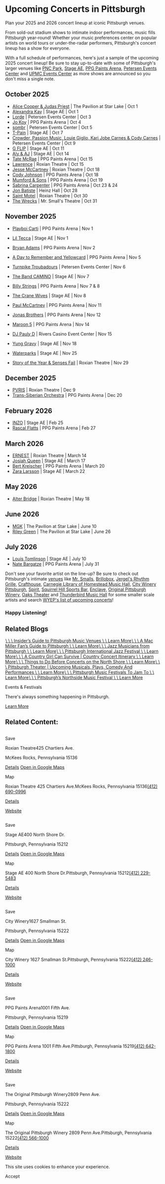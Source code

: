 # Upcoming Concerts in Pittsburgh

Plan your 2025 and 2026 concert lineup at iconic Pittsburgh venues.

From sold-out stadium shows to intimate indoor performances, music fills Pittsburgh year-round! Whether your music preferences center on popular artists on world tours or under-the-radar performers, Pittsburgh's concert lineup has a show for everyone.

With a full schedule of performances, here's just a sample of the upcoming 2025 concert lineup! Be sure to stay up-to-date with some of Pittsburgh's larger venues like [PNC Park](http://www.mlb.com/pirates/tickets/events), [Stage AE](http://promowestlive.com/search?venue=2 "Link to Stage AE website"), [PPG Paints Arena](http://www.ppgpaintsarena.com/events), [Petersen Events Center](https://www.peterseneventscenter.com/) and [UPMC Events Center](https://www.upmceventscenter.com/) as more shows are announced so you don't miss a single note.

## October 2025

- [Alice Cooper & Judas Priest](https://www.ticketmaster.com/alice-cooper-judas-priest-live-burgettstown-pennsylvania-10-01-2025/event/1600628A01B56B3E) \| The Pavilion at Star Lake \| Oct 1
- [Alexandra Kay](https://promowestlive.com/pittsburgh/stage-ae/2025/10/alexandra-kay-second-wind-the-tour) \| Stage AE \| Oct 1
- [Lorde](https://www.axs.com/events/965806/lorde-tickets) \| Petersen Events Center \| Oct 3
- [Jo Koy](https://www.ticketmaster.com/event/16006297E1635B7A) \| PPG Paints Arena \| Oct 4
- [sombr](https://www.ticketmaster.com/event/1600630D55280920?landing=c) \| Petersen Events Center \| Oct 5
- [T-Pain](https://promowestlive.com/pittsburgh/stage-ae/2025/10/tp20-celebrating-20-years-of-t-pain) \| Stage AE \| Oct 7
- [Crowder, Passion Music, Louie Giglio, Kari Jobe Carnes & Cody Carnes](https://www.ticketmaster.com/event/16006270B6DE2608) \| Petersen Events Center \| Oct 9
- [G FLIP](https://promowestlive.com/pittsburgh/stage-ae/2025/10/g-flip) \| Stage AE \| Oct 11
- [Aly & AJ](https://promowestlive.com/pittsburgh/stage-ae/2025/10/aly-aj-silver-deliverer-tour-2025-with-amanda-shires2) \| Stage AE \| Oct 14
- [Tate McRae](https://www.ppgpaintsarena.com/events/detail/tate-mcrae) \| PPG Paints Arena \| Oct 15
- [Lawrence](https://concerts.livenation.com/lawrence-the-family-business-tour-mc-kees-rocks-pennsylvania-10-15-2025/event/16006174FB67653C?_gl=1*13neb6b*_ga*MTc5MjAwNTkxMC4xNzM5OTk1OTU1*_ga_KCPWK6MHXK*MTczOTk5NTk1NS4xLjAuMTczOTk5NTk2Ny4wLjAuMA..*_gcl_au*NTY4NjA1NTUyLjE3Mzk5OTU5NTU.*_ga_C1T806G4DF*MTczOTk5NTk1NS4xLjAuMTczOTk5NTk1NS42MC4wLjA.*_ga_H1KKSGW33X*MTczOTk5NTk1NS4xLjAuMTczOTk5NTk1NS42MC4wLjA.) \| Roxian Theatre \| Oct 15
- [Jesse McCartney](https://www.ticketmaster.com/jesse-mccartney-mckees-rocks-pennsylvania-10-18-2025/event/160062CAE63A65ED) \| Roxian Theatre \| Oct 18
- [Cody Johnson](https://www.ppgpaintsarena.com/events/detail/cody-johnson-1) \| PPG Paints Arena \| Oct 18
- [Mumford & Sons](https://www.ppgpaintsarena.com/events/detail/mumford-sons-1) \| PPG Paints Arena \| Oct 19
- [Sabrina Carpenter](https://www.ppgpaintsarena.com/events/detail/sabrina-carpenter) \| PPG Paints Arena \| Oct 23 & 24
- [Jon Batiste](https://pittsburghsymphony.org/production/102056/jon-batiste) \| Heinz Hall \| Oct 28
- [Saint Motel](https://www.ticketmaster.com/wyep-presents-saint-motel-the-symphony-mckees-rocks-pennsylvania-10-30-2025/event/16006296D1A953DA) \| Roxian Theatre \| Oct 30
- [The Wrecks](https://mrsmalls.com/events/the-wrecks-2/) \| Mr. Small's Theatre \| Oct 31

## November 2025

- [Playboi Carti](https://www.ppgpaintsarena.com/events/detail/playboi-carti-1) \| PPG Paints Arena \| Nov 1
- [Lil Tecca](https://promowestlive.com/pittsburgh/stage-ae/2025/11/lil-tecca-the-dopamine-experience) \| Stage AE \| Nov 1
- [Bryan Adams](https://www.ppgpaintsarena.com/events/detail/bryan-adams-1) \| PPG Paints Arena \| Nov 2
- [A Day to Remember and Yellowcard](https://www.ppgpaintsarena.com/events/detail/a-day-to-remember-yellowcard) \| PPG Paints Arena \| Nov 5
- [Turnpike Troubadours](https://www.axs.com/events/972050/turnpike-troubadours-tickets) \| Petersen Events Center \| Nov 6
- [The Band CAMINO](https://www.etix.com/ticket/p/33161448/dj-pauly-d-pittsburgh-rivers-casino-event-center) \| Stage AE \| Nov 7
- [Billy Strings](https://www.ppgpaintsarena.com/events/detail/billy-strings) \| PPG Paints Arena \| Nov 7 & 8
- [The Crane Wives](https://promowestlive.com/pittsburgh/stage-ae/2025/11/the-crane-wives-fall-tour-2025) \| Stage AE \| Nov 8
- [Paul McCartney](https://www.ppgpaintsarena.com/events/detail/paul-mccartney-1) \| PPG Paints Arena \| Nov 11
- [Jonas Brothers](https://jonasbrothers.com/the-tour/cities/pittsburgh) \| PPG Paints Arena \| Nov 12

- [Maroon 5](https://www.ticketmaster.com/event/160062D35A610D0E) \| PPG Paints Arena \| Nov 14
- [DJ Pauly D](https://www.etix.com/ticket/p/33161448/dj-pauly-d-pittsburgh-rivers-casino-event-center) \| Rivers Casino Event Center \| Nov 15
- [Yung Gravy](https://promowestlive.com/pittsburgh/stage-ae/2025/11/yung-gravy-voluptuous-voyage-tour) \| Stage AE \| Nov 18
- [Waterparks](https://promowestlive.com/pittsburgh/stage-ae/2025/11/waterparks-the-prowler-tour) \| Stage AE \| Nov 25
- [Story of the Year & Senses Fail](https://www.ticketmaster.com/story-of-the-year-senses-fail-mckees-rocks-pennsylvania-11-29-2025/event/1600630DD58F4085) \| Roxian Theatre \| Nov 29

## December 2025

- [PVRIS](https://www.ticketmaster.com/event/16006325DAAB62A0) \| Roxian Theatre \| Dec 9
- [Trans-Siberian Orchestra](https://www.ppgpaintsarena.com/events/detail/trans-siberian-orchestra-12) \| PPG Paints Arena \| Dec 20

## February 2026

- [INZO](https://promowestlive.com/pittsburgh/stage-ae/2026/02/inzo-mirrorverse-tour) \| Stage AE \| Feb 25
- [Rascal Flatts](https://www.ppgpaintsarena.com/events/detail/rascal-flatts) \| PPG Paints Arena \| Feb 27

## March 2026

- [ERNEST](https://www.ticketmaster.com/ernest-live-from-the-south-tour-mckees-rocks-pennsylvania-03-14-2026/event/16006330EA64770F) \| Roxian Theatre \| March 14
- [Josiah Queen](https://promowestlive.com/pittsburgh/stage-ae/2026/03/josiah-queen-the-mt-zion-tour2) \| Stage AE \| March 17
- [Bert Kreischer](https://www.ppgpaintsarena.com/events/detail/bert-kreischer-1) \| PPG Paints Arena \| March 20
- [Zara Larsson](https://promowestlive.com/pittsburgh/stage-ae/2026/03/zara-larsson-midnight-sun-tour-20262) \| Stage AE \| March 22

## May 2026

- [Alter Bridge](https://www.ticketmaster.com/alter-bridge-what-lies-within-tour-mckees-rocks-pennsylvania-05-18-2026/event/1600631DFD846DA7) \| Roxian Theatre \| May 18

## June 2026

- [MGK](https://www.ticketmaster.com/mgk-lost-americana-tour-burgettstown-pennsylvania-06-10-2026/event/16006325045576E9) \| The Pavilion at Star Lake \| June 10
- [Riley Green](https://www.ticketmaster.com/riley-green-cowboy-as-it-gets-burgettstown-pennsylvania-06-26-2026/event/1600632C9B581C57) \| The Pavilion at Star Lake \| June 26

## July 2026

- [Louis Tomlinson](https://promowestlive.com/pittsburgh/stage-ae/2026/07/louis-tomlinson-how-did-we-get-here-world-tour) \| Stage AE \| July 10
- [Nate Bargatze](https://www.ppgpaintsarena.com/events/detail/nate-bargatze-1) \| PPG Paints Arena \| July 31

Don't see your favorite artist on the line-up? Be sure to check out Pittsburgh's intimate [venues](https://www.visitpittsburgh.com/blog/pittsburgh-music-venues/) like [Mr. Smalls](http://www.mrsmalls.com/ "Link to Mr. Smalls website"), [Brillobox](http://www.brilloboxpgh.com/events/), [Jergel's Rhythm Grille](http://jergels.com/calendar/), [Crafthouse](http://crafthousepgh.com/category/national-shows/), [Carnegie Library of Homestead Music Hall](http://librarymusichall.com/all-shows), [City Winery Pittsburgh](http://pittsburgh.citywinery.com/), [Spirit](http://www.spiritpgh.com/events?view=calendar&month=07-2022), [Squirrel Hill Sports Bar](https://www.facebook.com/sqhillsportsbar/), [Enclave,](https://www.enclavepgh.com/) [Original Pittsburgh Winery](https://www.pittsburghwinery.com/), [Oaks Theater](https://www.theoakstheater.com/) and [Thunderbird Music Hall](http://thunderbirdmusichall.com/shows/) for some smaller scale artists and search [WYEP's list of upcoming concerts](http://wyep.org/events/category/concerts/ "Link to WYEP concert website")!

### Happy Listening!

## Related Blogs

[![](data:image/svg+xml;charset=utf-8,%3Csvg%20xmlns%3D%27http%3A%2F%2Fwww.w3.org%2F2000%2Fsvg%27%20width%3D%271%27%20height%3D%271%27%20style%3D%27background%3Atransparent%27%2F%3E)\\
\\
\\
Insider’s Guide to Pittsburgh Music Venues \\
\\
Learn More](https://www.visitpittsburgh.com/blog/pittsburgh-music-venues/)[![](data:image/svg+xml;charset=utf-8,%3Csvg%20xmlns%3D%27http%3A%2F%2Fwww.w3.org%2F2000%2Fsvg%27%20width%3D%271%27%20height%3D%271%27%20style%3D%27background%3Atransparent%27%2F%3E)\\
\\
\\
A Mac Miller Fan’s Guide to Pittsburgh \\
\\
Learn More](https://www.visitpittsburgh.com/blog/mac-miller-guide-pittsburgh/)[![](data:image/svg+xml;charset=utf-8,%3Csvg%20xmlns%3D%27http%3A%2F%2Fwww.w3.org%2F2000%2Fsvg%27%20width%3D%271%27%20height%3D%271%27%20style%3D%27background%3Atransparent%27%2F%3E)\\
\\
\\
Jazz Musicians from Pittsburgh \\
\\
Learn More](https://www.visitpittsburgh.com/blog/jazz-history/)[![](data:image/svg+xml;charset=utf-8,%3Csvg%20xmlns%3D%27http%3A%2F%2Fwww.w3.org%2F2000%2Fsvg%27%20width%3D%271%27%20height%3D%271%27%20style%3D%27background%3Atransparent%27%2F%3E)\\
\\
\\
Pittsburgh International Jazz Festival \\
\\
Learn More](https://www.visitpittsburgh.com/blog/pittsburgh-jazzlive-international-festival/)[![](data:image/svg+xml;charset=utf-8,%3Csvg%20xmlns%3D%27http%3A%2F%2Fwww.w3.org%2F2000%2Fsvg%27%20width%3D%271%27%20height%3D%271%27%20style%3D%27background%3Atransparent%27%2F%3E)\\
\\
\\
A Country Girl Can Survive \| Country Concert Itinerary \\
\\
Learn More](https://www.visitpittsburgh.com/blog/pittsburgh-country-music-concerts/)[![](data:image/svg+xml;charset=utf-8,%3Csvg%20xmlns%3D%27http%3A%2F%2Fwww.w3.org%2F2000%2Fsvg%27%20width%3D%271%27%20height%3D%271%27%20style%3D%27background%3Atransparent%27%2F%3E)\\
\\
\\
Things to Do Before Concerts on the North Shore \\
\\
Learn More](https://www.visitpittsburgh.com/blog/pre-concert-north-shore/)[![A crowd of people exit the Benedum Center in Pittsburgh.](data:image/svg+xml;charset=utf-8,%3Csvg%20xmlns%3D%27http%3A%2F%2Fwww.w3.org%2F2000%2Fsvg%27%20width%3D%271%27%20height%3D%271%27%20style%3D%27background%3Atransparent%27%2F%3E)\\
\\
\\
Pittsburgh Theater \| Upcoming Musicals, Plays, Comedy And Performances \\
\\
Learn More](https://www.visitpittsburgh.com/blog/pittsburgh-theatre-upcoming-performances/)[![](data:image/svg+xml;charset=utf-8,%3Csvg%20xmlns%3D%27http%3A%2F%2Fwww.w3.org%2F2000%2Fsvg%27%20width%3D%271%27%20height%3D%271%27%20style%3D%27background%3Atransparent%27%2F%3E)\\
\\
\\
Pittsburgh Music Festivals To Jam To \\
\\
Learn More](https://www.visitpittsburgh.com/blog/music-festivals/)[![A bassist plays a red and white bass in front of the stage while the rest of the band performs behind him](data:image/svg+xml;charset=utf-8,%3Csvg%20xmlns%3D%27http%3A%2F%2Fwww.w3.org%2F2000%2Fsvg%27%20width%3D%271%27%20height%3D%271%27%20style%3D%27background%3Atransparent%27%2F%3E)\\
\\
\\
Pittsburgh’s Northside Music Festival \\
\\
Learn More](https://www.visitpittsburgh.com/blog/pittsburghs-northside-music-festival/)

Events & Festivals





​There's always something happening in Pittsburgh.

[Learn More](https://www.visitpittsburgh.com/events-festivals/)

## Related Content:

[![](data:image/svg+xml;charset=utf-8,%3Csvg%20xmlns%3D%27http%3A%2F%2Fwww.w3.org%2F2000%2Fsvg%27%20width%3D%271%27%20height%3D%271%27%20style%3D%27background%3Atransparent%27%2F%3E)](https://www.visitpittsburgh.com/directory/roxian-theatre/)

Save

Roxian Theatre425 Chartiers Ave.

McKees Rocks, Pennsylvania 15136

[Details](https://www.visitpittsburgh.com/directory/roxian-theatre/) [Open in Google Maps](http://maps.google.com/?q=425%20Chartiers%20Ave.%0AMcKees%20Rocks%2C%20Pennsylvania%2015136%0A)

Map

Roxian Theatre
425 Chartiers Ave.McKees Rocks, Pennsylvania 15136[(412) 690-0996](tel:+1-412-690-0996)

[Details](https://www.visitpittsburgh.com/directory/roxian-theatre/)

[Website](https://specialevents.livenation.com/venues/roxian-theatre)

[![](data:image/svg+xml;charset=utf-8,%3Csvg%20xmlns%3D%27http%3A%2F%2Fwww.w3.org%2F2000%2Fsvg%27%20width%3D%271%27%20height%3D%271%27%20style%3D%27background%3Atransparent%27%2F%3E)](https://www.visitpittsburgh.com/directory/stage-ae/)

Save

Stage AE400 North Shore Dr.

Pittsburgh, Pennsylvania 15212

[Details](https://www.visitpittsburgh.com/directory/stage-ae/) [Open in Google Maps](http://maps.google.com/?q=400%20North%20Shore%20Dr.%0APittsburgh%2C%20Pennsylvania%2015212%0A)

Map

Stage AE
400 North Shore Dr.Pittsburgh, Pennsylvania 15212[(412) 229-5483](tel:+1-412-229-5483)

[Details](https://www.visitpittsburgh.com/directory/stage-ae/)

[Website](http://www.promowestlive.com/)

[![](data:image/svg+xml;charset=utf-8,%3Csvg%20xmlns%3D%27http%3A%2F%2Fwww.w3.org%2F2000%2Fsvg%27%20width%3D%271%27%20height%3D%271%27%20style%3D%27background%3Atransparent%27%2F%3E)](https://www.visitpittsburgh.com/directory/city-winery/)

Save

City Winery1627 Smallman St.

Pittsburgh, Pennsylvania 15222

[Details](https://www.visitpittsburgh.com/directory/city-winery/) [Open in Google Maps](http://maps.google.com/?q=1627%20Smallman%20St.%0APittsburgh%2C%20Pennsylvania%2015222%0A)

Map

City Winery
1627 Smallman St.Pittsburgh, Pennsylvania 15222[(412) 246-1000](tel:+1-412-246-1000)

[Details](https://www.visitpittsburgh.com/directory/city-winery/)

[Website](http://www.citywinery.com/pittsburgh)

[![](data:image/svg+xml;charset=utf-8,%3Csvg%20xmlns%3D%27http%3A%2F%2Fwww.w3.org%2F2000%2Fsvg%27%20width%3D%271%27%20height%3D%271%27%20style%3D%27background%3Atransparent%27%2F%3E)](https://www.visitpittsburgh.com/directory/ppg-paints-arena/)

Save

PPG Paints Arena1001 Fifth Ave.

Pittsburgh, Pennsylvania 15219

[Details](https://www.visitpittsburgh.com/directory/ppg-paints-arena/) [Open in Google Maps](http://maps.google.com/?q=1001%20Fifth%20Ave.%0APittsburgh%2C%20Pennsylvania%2015219%0A)

Map

PPG Paints Arena
1001 Fifth Ave.Pittsburgh, Pennsylvania 15219[(412) 642-1800](tel:+1-412-642-1800)

[Details](https://www.visitpittsburgh.com/directory/ppg-paints-arena/)

[Website](http://www.ppgpaintsarena.com/)

[![](data:image/svg+xml;charset=utf-8,%3Csvg%20xmlns%3D%27http%3A%2F%2Fwww.w3.org%2F2000%2Fsvg%27%20width%3D%271%27%20height%3D%271%27%20style%3D%27background%3Atransparent%27%2F%3E)](https://www.visitpittsburgh.com/directory/the-original-pittsburgh-winery/)

Save

The Original Pittsburgh Winery2809 Penn Ave.

Pittsburgh, Pennsylvania 15222

[Details](https://www.visitpittsburgh.com/directory/the-original-pittsburgh-winery/) [Open in Google Maps](http://maps.google.com/?q=2809%20Penn%20Ave.%0APittsburgh%2C%20Pennsylvania%2015222%0A)

Map

The Original Pittsburgh Winery
2809 Penn Ave.Pittsburgh, Pennsylvania 15222[(412) 566-1000](tel:+1-412-566-1000)

[Details](https://www.visitpittsburgh.com/directory/the-original-pittsburgh-winery/)

[Website](http://www.pittsburghwinery.com/)

This site uses cookies to enhance your experience.



Accept
